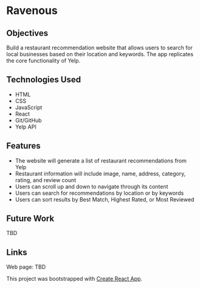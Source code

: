 # Ravenous

## Objectives
Build a restaurant recommendation website that allows users to search for local businesses based on their location and keywords. The app replicates the core functionality of Yelp.

## Technologies Used
* HTML
* CSS
* JavaScript
* React
* Git/GitHub
* Yelp API

## Features
* The website will generate a list of restaurant recommendations from Yelp
* Restaurant information will include image, name, address, category, rating, and review count
* Users can scroll up and down to navigate through its content
* Users can search for recommendations by location or by keywords
* Users can sort results by Best Match, Highest Rated, or Most Reviewed


## Future Work
TBD

## Links
Web page: TBD

This project was bootstrapped with [Create React App](https://github.com/facebook/create-react-app).
